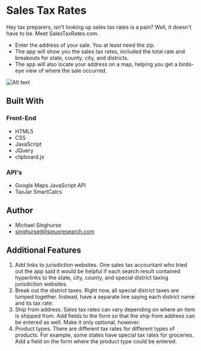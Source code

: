 # Sales Tax Rates 

Hey tax preparers, isn't looking up sales tax rates is a pain? Well, it doesn't have to be. Meet SalesTaxRates.com.
* Enter the address of your sale. You at least need the zip.
* The app will show you the sales tax rates, included the total rate and breakouts for state, county, city, and districts.
* The app will also locate your address on a map, helping you get a birds-eye view of where the sale occurred.

![Alt text](./images/screen-shot.jpg?raw=true "Screen Shot")

## Built With

### Front-End
* HTML5
* CSS
* JavaScript
* JQuery
* clipboard.js

### API's

* Google Maps JavaScript API
* TaxJar SmartCalcs

## Author
* Michael Singhurse
* singhurse@lisieuxresearch.com 

## Additional Features
1. Add links to jurisdiction websites. One sales tax accountant who tried out
   the app said it would be helpful if each search result contained hyperlinks 
   to the state, city, county, and special district taxing jurisdiction websites.
2. Break out the district taxes. Right now, all special district taxes are 
   lumped together. Instead, have a separate line saying each district name and
   its tax rate.
3. Ship from address. Sales tax rates can vary depending on where an item is
   shipped from. Add fields to the form so that the ship from address can be 
   entered as well. Make it only optional, however.
4. Product types. There are different tax rates for different types of products.
   For example, some states have special tax rates for groceries. Add a field on
   the form where the product type could be entered.
   

